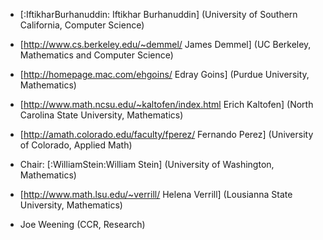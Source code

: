 * [:IftikharBurhanuddin: Iftikhar Burhanuddin] (University of Southern California, Computer Science)

* [http://www.cs.berkeley.edu/~demmel/ James Demmel] (UC Berkeley, Mathematics and Computer Science)

* [http://homepage.mac.com/ehgoins/ Edray Goins] (Purdue University, Mathematics)

* [http://www.math.ncsu.edu/~kaltofen/index.html Erich Kaltofen] (North Carolina State University, Mathematics)

* [http://amath.colorado.edu/faculty/fperez/ Fernando Perez] (University of Colorado, Applied Math)

* Chair: [:WilliamStein:William Stein] (University of Washington, Mathematics)

* [http://www.math.lsu.edu/~verrill/ Helena Verrill] (Lousianna State University, Mathematics)

* Joe Weening (CCR, Research) 
